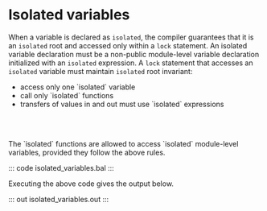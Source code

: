 # Isolated variables

When a variable is declared as `isolated`, the compiler guarantees that it is an `isolated` root and
accessed only within a `lock` statement. An isolated variable declaration must be a non-public
module-level variable declaration initialized with an `isolated` expression. A `lock` statement
that accesses an `isolated` variable must maintain `isolated` root invariant:
<ul>
<li>access only one `isolated` variable</li>
<li>call only `isolated` functions</li>
<li>transfers of values in and out must use `isolated` expressions</li>
</ul>
<br></br>
<p>The `isolated` functions are allowed to access `isolated` module-level variables,
provided they follow the above rules.</p>

::: code isolated_variables.bal :::

Executing the above code gives the output below.

::: out isolated_variables.out :::
